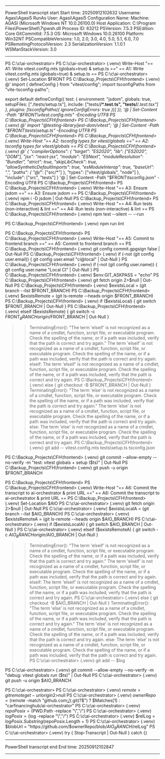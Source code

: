 **********************
PowerShell transcript start
Start time: 20250912102632
Username: Agasi\Agasi5
RunAs User: Agasi\Agasi5
Configuration Name: 
Machine: AGASI (Microsoft Windows NT 10.0.26100.0)
Host Application: C:\Program Files\PowerShell\7\pwsh.dll
Process ID: 63212
PSVersion: 7.5.3
PSEdition: Core
GitCommitId: 7.5.3
OS: Microsoft Windows 10.0.26100
Platform: Win32NT
PSCompatibleVersions: 1.0, 2.0, 3.0, 4.0, 5.0, 5.1, 6.0, 7.0
PSRemotingProtocolVersion: 2.3
SerializationVersion: 1.1.0.1
WSManStackVersion: 3.0
**********************
PS C:\c\ai-orchestrator>
PS C:\c\ai-orchestrator>
(.venv) Write-Host "== A1: Write vitest.config.mts (globals=true) & setup.ts =="
== A1: Write vitest.config.mts (globals=true) & setup.ts ==
PS C:\c\ai-orchestrator>
(.venv) Set-Location $FRONT
PS C:\Backup_Projects\CFH\frontend>
(.venv) @'
import { defineConfig } from "vitest/config";
import tsconfigPaths from "vite-tsconfig-paths";

export default defineConfig({
  test: {
    environment: "jsdom",
    globals: true,
    setupFiles: ["./tests/setup.ts"],
    include: ["tests/**/*.test.ts", "tests/**/*.test.tsx"]
  },
  plugins: [tsconfigPaths({ ignoreConfigErrors: true })]
});
'@ | Set-Content -Path "$FRONT\vitest.config.mts" -Encoding UTF8
PS C:\Backup_Projects\CFH\frontend>
PS C:\Backup_Projects\CFH\frontend>
(.venv) @'
import "@testing-library/jest-dom/vitest";
'@ | Set-Content -Path "$FRONT\tests\setup.ts" -Encoding UTF8
PS C:\Backup_Projects\CFH\frontend>
PS C:\Backup_Projects\CFH\frontend>
(.venv) Write-Host "== A2: tsconfig types for vitest/globals =="
== A2: tsconfig types for vitest/globals ==
PS C:\Backup_Projects\CFH\frontend>
(.venv) @'
{
  "compilerOptions": {
    "target": "ES2020",
    "lib": ["ES2020", "DOM"],
    "jsx": "react-jsx",
    "module": "ESNext",
    "moduleResolution": "Bundler",
    "strict": true,
    "skipLibCheck": true,
    "allowSyntheticDefaultImports": true,
    "esModuleInterop": true,
    "baseUrl": ".",
    "paths": { "@/*": ["src/*"] },
    "types": ["vitest/globals", "node"]
  },
  "include": ["src", "tests"]
}
'@ | Set-Content -Path "$FRONT\tsconfig.json" -Encoding UTF8
PS C:\Backup_Projects\CFH\frontend>
PS C:\Backup_Projects\CFH\frontend>
(.venv) Write-Host "== A3: Ensure jsdom =="
== A3: Ensure jsdom ==
PS C:\Backup_Projects\CFH\frontend>
(.venv) npm i -D jsdom | Out-Null
PS C:\Backup_Projects\CFH\frontend>
PS C:\Backup_Projects\CFH\frontend>
(.venv) Write-Host "== A4: Run tests (non-interactive) & lint =="
== A4: Run tests (non-interactive) & lint ==
PS C:\Backup_Projects\CFH\frontend>
(.venv) npm test --silent -- --run

PS C:\Backup_Projects\CFH\frontend>
(.venv) npm run lint

PS C:\Backup_Projects\CFH\frontend>
PS C:\Backup_Projects\CFH\frontend>
(.venv) Write-Host "== A5: Commit to frontend branch =="
== A5: Commit to frontend branch ==
PS C:\Backup_Projects\CFH\frontend>
(.venv) git config commit.gpgsign false | Out-Null
PS C:\Backup_Projects\CFH\frontend>
(.venv) if (-not (git config user.email)) { git config user.email "ci@local" | Out-Null }
PS C:\Backup_Projects\CFH\frontend>
(.venv) if (-not (git config user.name))  { git config user.name  "Local CI" | Out-Null }
PS C:\Backup_Projects\CFH\frontend>
(.venv) $env:GIT_ASKPASS = "echo"
PS C:\Backup_Projects\CFH\frontend>
(.venv) git fetch origin 2>$null | Out-Null
PS C:\Backup_Projects\CFH\frontend>
(.venv) $existsLocal  = (git branch --list $FRONT_BRANCH)
PS C:\Backup_Projects\CFH\frontend>
(.venv) $existsRemote = (git ls-remote --heads origin $FRONT_BRANCH)
PS C:\Backup_Projects\CFH\frontend>
(.venv) if     ($existsLocal)  { git switch $FRONT_BRANCH | Out-Null }
PS C:\Backup_Projects\CFH\frontend>
(.venv) elseif ($existsRemote) { git switch -c $FRONT_BRANCH origin/$FRONT_BRANCH | Out-Null }
>> TerminatingError(): "The term 'elseif' is not recognized as a name of a cmdlet, function, script file, or executable program.
Check the spelling of the name, or if a path was included, verify that the path is correct and try again."
The term 'elseif' is not recognized as a name of a cmdlet, function, script file, or executable program.
Check the spelling of the name, or if a path was included, verify that the path is correct and try again.
elseif: The term 'elseif' is not recognized as a name of a cmdlet, function, script file, or executable program.
Check the spelling of the name, or if a path was included, verify that the path is correct and try again.
PS C:\Backup_Projects\CFH\frontend>
(.venv) else                   { git checkout -B $FRONT_BRANCH | Out-Null }
>> TerminatingError(): "The term 'else' is not recognized as a name of a cmdlet, function, script file, or executable program.
Check the spelling of the name, or if a path was included, verify that the path is correct and try again."
The term 'else' is not recognized as a name of a cmdlet, function, script file, or executable program.
Check the spelling of the name, or if a path was included, verify that the path is correct and try again.
else: The term 'else' is not recognized as a name of a cmdlet, function, script file, or executable program.
Check the spelling of the name, or if a path was included, verify that the path is correct and try again.
PS C:\Backup_Projects\CFH\frontend>
(.venv) git add -- vitest.config.mts tests\setup.ts tsconfig.json

PS C:\Backup_Projects\CFH\frontend>
(.venv) git commit --allow-empty --no-verify -m "test: vitest globals + setup ($ts)" | Out-Null
PS C:\Backup_Projects\CFH\frontend>
(.venv) git push -u origin $FRONT_BRANCH

PS C:\Backup_Projects\CFH\frontend>
PS C:\Backup_Projects\CFH\frontend>
(.venv) Write-Host "== A6: Commit the transcript to ai-orchestrator & print URL =="
== A6: Commit the transcript to ai-orchestrator & print URL ==
PS C:\Backup_Projects\CFH\frontend>
(.venv) Set-Location $AIO
PS C:\c\ai-orchestrator>
(.venv) git fetch origin 2>$null | Out-Null
PS C:\c\ai-orchestrator>
(.venv) $existsLocalA  = (git branch --list $AIO_BRANCH)
PS C:\c\ai-orchestrator>
(.venv) $existsRemoteA = (git ls-remote --heads origin $AIO_BRANCH)
PS C:\c\ai-orchestrator>
(.venv) if     ($existsLocalA)  { git switch $AIO_BRANCH | Out-Null }
PS C:\c\ai-orchestrator>
(.venv) elseif ($existsRemoteA) { git switch -c $AIO_BRANCH origin/$AIO_BRANCH | Out-Null }
>> TerminatingError(): "The term 'elseif' is not recognized as a name of a cmdlet, function, script file, or executable program.
Check the spelling of the name, or if a path was included, verify that the path is correct and try again."
The term 'elseif' is not recognized as a name of a cmdlet, function, script file, or executable program.
Check the spelling of the name, or if a path was included, verify that the path is correct and try again.
elseif: The term 'elseif' is not recognized as a name of a cmdlet, function, script file, or executable program.
Check the spelling of the name, or if a path was included, verify that the path is correct and try again.
PS C:\c\ai-orchestrator>
(.venv) else                    { git checkout -B $AIO_BRANCH | Out-Null }
>> TerminatingError(): "The term 'else' is not recognized as a name of a cmdlet, function, script file, or executable program.
Check the spelling of the name, or if a path was included, verify that the path is correct and try again."
The term 'else' is not recognized as a name of a cmdlet, function, script file, or executable program.
Check the spelling of the name, or if a path was included, verify that the path is correct and try again.
else: The term 'else' is not recognized as a name of a cmdlet, function, script file, or executable program.
Check the spelling of the name, or if a path was included, verify that the path is correct and try again.
PS C:\c\ai-orchestrator>
(.venv) git add -- $log

PS C:\c\ai-orchestrator>
(.venv) git commit --allow-empty --no-verify -m "debug: vitest globals run ($ts)" | Out-Null
PS C:\c\ai-orchestrator>
(.venv) git push -u origin $AIO_BRANCH

PS C:\c\ai-orchestrator>
PS C:\c\ai-orchestrator>
(.venv) $remote = git remote get-url origin 2>$null
PS C:\c\ai-orchestrator>
(.venv) $ownerRepo = ($remote -match "github\.com[:/](.+?)(\.git)?$") ? $Matches[1] : "carfinancinghub/ai-orchestrator"
PS C:\c\ai-orchestrator>
(.venv) $repoPosix = ($PWD.Path -replace "\\","/")
PS C:\c\ai-orchestrator>
(.venv) $logPosix  = ($log -replace "\\","/")
PS C:\c\ai-orchestrator>
(.venv) $relLog    = $logPosix.Substring($repoPosix.Length + 1)
PS C:\c\ai-orchestrator>
(.venv) $blobUrl   = "https://github.com/$ownerRepo/blob/$AIO_BRANCH/$relLog"
PS C:\c\ai-orchestrator>
(.venv) try { Stop-Transcript | Out-Null } catch {}
**********************
PowerShell transcript end
End time: 20250912102847
**********************
